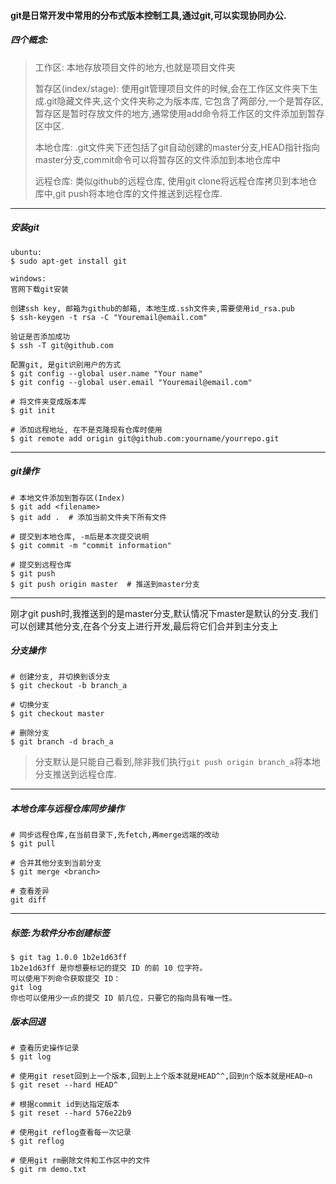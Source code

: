 #### git是日常开发中常用的分布式版本控制工具,通过git,可以实现协同办公.

##### 四个概念:

> 工作区: 本地存放项目文件的地方,也就是项目文件夹
>
> 暂存区(index/stage): 使用git管理项目文件的时候,会在工作区文件夹下生成.git隐藏文件夹,这个文件夹称之为版本库, 它包含了两部分,一个是暂存区,暂存区是暂时存放文件的地方,通常使用add命令将工作区的文件添加到暂存区中区.
>
> 本地仓库: .git文件夹下还包括了git自动创建的master分支,HEAD指针指向master分支,commit命令可以将暂存区的文件添加到本地仓库中
>
> 远程仓库: 类似github的远程仓库, 使用git clone将远程仓库拷贝到本地仓库中,git push将本地仓库的文件推送到远程仓库.

---

##### 安装git

```
ubuntu:
$ sudo apt-get install git

windows:
官网下载git安装

创建ssh key, 邮箱为github的邮箱, 本地生成.ssh文件夹,需要使用id_rsa.pub 
$ ssh-keygen -t rsa -C "Youremail@email.com"

验证是否添加成功
$ ssh -T git@github.com

配置git, 是git识别用户的方式
$ git config --global user.name "Your name"
$ git config --global user.email "Youremail@email.com"

# 将文件夹变成版本库
$ git init

# 添加远程地址, 在不是克隆现有仓库时使用
$ git remote add origin git@github.com:yourname/yourrepo.git
```

---

##### git操作

```
# 本地文件添加到暂存区(Index)
$ git add <filename>
$ git add .  # 添加当前文件夹下所有文件

# 提交到本地仓库, -m后是本次提交说明
$ git commit -m "commit information"

# 提交到远程仓库
$ git push
$ git push origin master  # 推送到master分支
```

---

刚才git push时,我推送到的是master分支,默认情况下master是默认的分支.我们可以创建其他分支,在各个分支上进行开发,最后将它们合并到主分支上

##### 分支操作

```
# 创建分支, 并切换到该分支
$ git checkout -b branch_a

# 切换分支
$ git checkout master

# 删除分支
$ git branch -d brach_a
```

> 分支默认是只能自己看到,除非我们执行```git push origin branch_a```将本地分支推送到远程仓库.

---

##### 本地仓库与远程仓库同步操作

```
# 同步远程仓库,在当前目录下,先fetch,再merge远端的改动
$ git pull

# 合并其他分支到当前分支
$ git merge <branch>

# 查看差异
git diff
```

---

##### 标签:为软件分布创建标签

```
$ git tag 1.0.0 1b2e1d63ff
1b2e1d63ff 是你想要标记的提交 ID 的前 10 位字符。
可以使用下列命令获取提交 ID：
git log
你也可以使用少一点的提交 ID 前几位，只要它的指向具有唯一性。
```
##### 版本回退
```
# 查看历史操作记录
$ git log

# 使用git reset回到上一个版本,回到上上个版本就是HEAD^^,回到n个版本就是HEAD~n
$ git reset --hard HEAD^

# 根据commit id到达指定版本
$ git reset --hard 576e22b9

# 使用git reflog查看每一次记录
$ git reflog

# 使用git rm删除文件和工作区中的文件
$ git rm demo.txt
